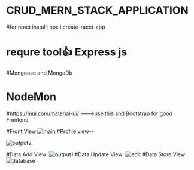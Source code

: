 # CRUD_MERN_STACK_APPLICATION
#for react install: npx i create-raect-app
# requre tool👍 Express js
#Mongoose and MongoDb
# NodeMon
#https://mui.com/material-ui/ --->use this and Bootstrap for good Frontend

#Front View
![main](https://github.com/akku27-cse/CRUD_MERN_STACK_APPLICATION/assets/115920400/f23e9d96-fe8c-4dec-babe-4c1692608866)
#Profile view--

![output2](https://github.com/akku27-cse/CRUD_MERN_STACK_APPLICATION/assets/115920400/bbac41e9-1f28-46b4-93f5-a9f742587416)

#Data Add View:
![output1](https://github.com/akku27-cse/CRUD_MERN_STACK_APPLICATION/assets/115920400/5beba952-7b2a-48ea-a504-02c0b4ec3e15)
#Data Update View:
![edit](https://github.com/akku27-cse/CRUD_MERN_STACK_APPLICATION/assets/115920400/09a8f241-6a3c-4b8e-9ee4-d7f592deda12)
#Data Store View
![database](https://github.com/akku27-cse/CRUD_MERN_STACK_APPLICATION/assets/115920400/ca2b8f7c-9a57-4272-bd6a-ea2f903ba16c)
